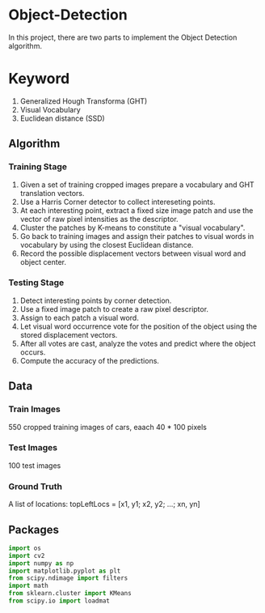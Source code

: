 # Object-Detection
In this project, there are two parts to implement the Object Detection algorithm. 

# Keyword
1.  Generalized Hough Transforma (GHT)
2.  Visual Vocabulary
3.  Euclidean distance (SSD)

## Algorithm
### Training Stage
1. Given a set of training cropped images prepare a vocabulary and GHT translation vectors.
2. Use a Harris Corner detector to collect intereseting points.
3. At each interesting point, extract a fixed size image patch and use the vector of raw pixel intensities as the descriptor.
4.  Cluster the patches by K-means to constitute a "visual vocabulary".
5.  Go back to training images and assign their patches to visual words in vocabulary by using the closest Euclidean distance.
6.  Record the possible displacement vectors between visual word and object center.
### Testing Stage
1.  Detect interesting points by corner detection.
2.  Use a fixed image patch to create a raw pixel descriptor.
3.  Assign to each patch a visual word.
4.  Let visual word occurrence vote for the position of the object using the stored displacement vectors.
5.  After all votes are cast, analyze the votes and predict where the object occurs.
6.  Compute the accuracy of the predictions.

## Data
### Train Images
550 cropped training images of cars, eaach 40 * 100 pixels
### Test Images
100 test images
### Ground Truth
A list of locations: topLeftLocs = [x1, y1; x2, y2; ...; xn, yn]

## Packages
```python
import os
import cv2
import numpy as np
import matplotlib.pyplot as plt
from scipy.ndimage import filters
import math
from sklearn.cluster import KMeans
from scipy.io import loadmat
```

